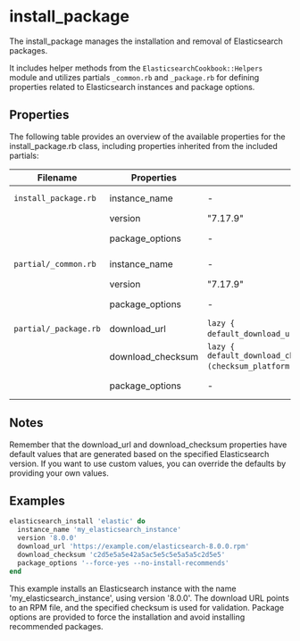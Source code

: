 
# install_package

The install_package manages the installation and removal of Elasticsearch packages.

It includes helper methods from the `ElasticsearchCookbook::Helpers` module and utilizes partials `_common.rb` and `_package.rb` for defining properties related to Elasticsearch instances and package options.

## Properties

The following table provides an overview of the available properties for the install_package.rb class, including properties inherited from the included partials:

| Filename           | Properties         | Default                                         | Example Values                                      |
|--------------------|--------------------|-------------------------------------------------|-----------------------------------------------------|
| `install_package.rb` | instance_name      | -                                               | "elasticsearch", "my_elasticsearch_instance"       |
|                    | version            | "7.17.9"                                        | "7.17.9", "8.0.0"                                   |
|                    | package_options    | -                                               | "--force-yes", "--no-install-recommends"           |
| `partial/_common.rb` | instance_name      | -                                               | "elasticsearch", "my_elasticsearch_instance"       |
|                    | version            | "7.17.9"                                        | "7.17.9", "8.0.0"                                   |
|                    | package_options    | -                                               | "--force-yes", "--no-install-recommends"           |
| `partial/_package.rb`| download_url       | `lazy { default_download_url(new_resource.version)` }| "https://example.com/package.tgz"                  |
|                    | download_checksum  | `lazy { default_download_checksum[new_resource.version](checksum_platform)` }| "c2d5e5a5e42a5ac5e5c5e5a5a5c2d5e5"                |
|                    | package_options    | -                                               | "--force-yes", "--no-install-recommends"           |

## Notes

Remember that the download_url and download_checksum properties have default values that are generated based on the specified Elasticsearch version. If you want to use custom values, you can override the defaults by providing your own values.

## Examples

```ruby
elasticsearch_install 'elastic' do
  instance_name 'my_elasticsearch_instance'
  version '8.0.0'
  download_url 'https://example.com/elasticsearch-8.0.0.rpm'
  download_checksum 'c2d5e5a5e42a5ac5e5c5e5a5a5c2d5e5'
  package_options '--force-yes --no-install-recommends'
end
```

This example installs an Elasticsearch instance with the name 'my_elasticsearch_instance', using version '8.0.0'. The download URL points to an RPM file, and the specified checksum is used for validation. Package options are provided to force the installation and avoid installing recommended packages.
